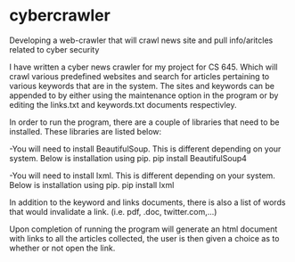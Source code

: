 # cybercrawler
Developing a web-crawler that will crawl news site and pull info/aritcles related to cyber security

I have written a cyber news crawler for my project for CS 645.  Which will crawl various predefined
websites and search for articles pertaining to various keywords that are in the system.  The sites and 
keywords can be appended to by either using the maintenance option in the program or by editing the 
links.txt and keywords.txt documents respectivley.

In order to run the program, there are a couple of libraries that need to be installed. These libraries
are listed below:

-You will need to install BeautifulSoup. This is different depending on your system. Below is installation
using pip.
pip install BeautifulSoup4

-You will need to install lxml. This is different depending on your system. Below is installation
using pip.
pip install lxml

In addition to the keyword and links documents, there is also a list of words that would invalidate a link.
(i.e. pdf, .doc, twitter.com,...)

Upon completion of running the program will generate an html document with links to all the articles
collected, the user is then given a choice as to whether or not open the link.
